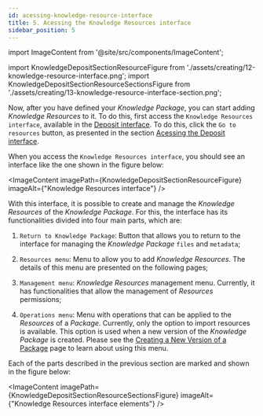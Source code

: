 ```yaml
---
id: acessing-knowledge-resource-interface
title: 5. Acessing the Knowledge Resources interface
sidebar_position: 5
---
```


import ImageContent from '@site/src/components/ImageContent';

import KnowledgeDepositSectionResourceFigure from './assets/creating/12-knowledge-resource-interface.png';
import KnowledgeDepositSectionResourceSectionsFigure from './assets/creating/13-knowledge-resource-interface-section.png';

Now, after you have defined your *Knowledge Package*, you can start adding *Knowledge Resources* to it. To do this, first access the `Knowledge Resources interface`, available in the [Deposit interface](2_deposit-interface.md). To do this, click the `Go to resources` button, as presented in the section [Acessing the Deposit interface](2_deposit-interface.md).

When you access the `Knowledge Resources interface`, you should see an interface like the one shown in the figure below:

<ImageContent
    imagePath={KnowledgeDepositSectionResourceFigure}
    imageAlt={"Knowledge Resources interface"}
/>

With this interface, it is possible to create and manage the *Knowledge Resources* of the *Knowledge Package*. For this, the interface has its functionalities divided into four main parts, which are:

1. `Return to Knowledge Package`: Button that allows you to return to the interface for managing the *Knowledge Package* `files` and `metadata`;

2. `Resources menu`: Menu to allow you to add *Knowledge Resources*. The details of this menu are presented on the following pages;

3. `Management menu`: *Knowledge Resources* management menu. Currently, it has functionalities that allow the management of *Resources* permissions;

4. `Operations menu`: Menu with operations that can be applied to the *Resources* of a *Package*. Currently, only the option to import resources is available. This option is used when a new version of the *Knowledge Package* is created. Please see the [Creating a New Version of a Package](../new-version/new-version.md) page to learn about using this menu.

Each of the parts described in the previous section are marked and shown in the figure below:

<ImageContent
    imagePath={KnowledgeDepositSectionResourceSectionsFigure}
    imageAlt={"Knowledge Resources interface elements"}
/>
